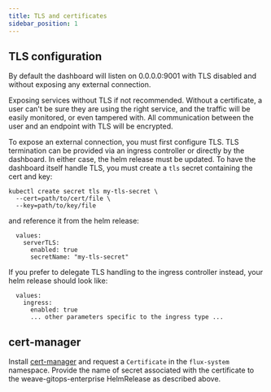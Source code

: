 ```yaml
---
title: TLS and certificates
sidebar_position: 1
---
```


## TLS configuration

By default the dashboard will listen on 0.0.0.0:9001 with TLS disabled and
without exposing any external connection.

Exposing services without TLS if not recommended. Without a certificate, a user
can't be sure they are using the right service, and the traffic will be easily
monitored, or even tampered with. All communication between the user and an endpoint
with TLS will be encrypted.

To expose an external connection, you must first configure TLS. TLS termination
can be provided via an ingress controller or directly by the dashboard. In
either case, the helm release must be updated. To have the dashboard itself
handle TLS, you must create a `tls` secret containing the cert and key:

```
kubectl create secret tls my-tls-secret \
  --cert=path/to/cert/file \
  --key=path/to/key/file
```

and reference it from the helm release:

```
  values:
    serverTLS:
      enabled: true
      secretName: "my-tls-secret"
```

If you prefer to delegate TLS handling to the ingress controller instead, your
helm release should look like:

```
  values:
    ingress:
      enabled: true
	  ... other parameters specific to the ingress type ...
```

## cert-manager

Install [cert-manager](../guides/cert-manager.md) and request a `Certificate` in
the `flux-system` namespace. Provide the name of secret associated with the
certificate to the weave-gitops-enterprise HelmRelease as described above.
